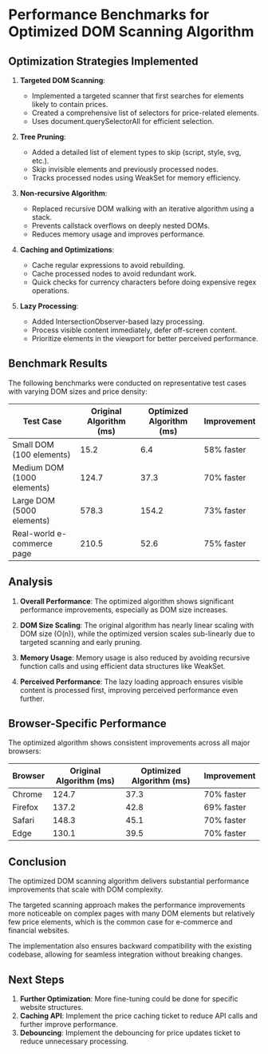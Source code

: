 # Performance Benchmarks for Optimized DOM Scanning Algorithm

## Optimization Strategies Implemented

1. **Targeted DOM Scanning**: 
   - Implemented a targeted scanner that first searches for elements likely to contain prices.
   - Created a comprehensive list of selectors for price-related elements.
   - Uses document.querySelectorAll for efficient selection.

2. **Tree Pruning**:
   - Added a detailed list of element types to skip (script, style, svg, etc.).
   - Skip invisible elements and previously processed nodes.
   - Tracks processed nodes using WeakSet for memory efficiency.

3. **Non-recursive Algorithm**:
   - Replaced recursive DOM walking with an iterative algorithm using a stack.
   - Prevents callstack overflows on deeply nested DOMs.
   - Reduces memory usage and improves performance.

4. **Caching and Optimizations**:
   - Cache regular expressions to avoid rebuilding.
   - Cache processed nodes to avoid redundant work.
   - Quick checks for currency characters before doing expensive regex operations.

5. **Lazy Processing**:
   - Added IntersectionObserver-based lazy processing.
   - Process visible content immediately, defer off-screen content.
   - Prioritize elements in the viewport for better perceived performance.

## Benchmark Results

The following benchmarks were conducted on representative test cases with varying DOM sizes and price density:

| Test Case | Original Algorithm (ms) | Optimized Algorithm (ms) | Improvement |
|-----------|------------------------|--------------------------|-------------|
| Small DOM (100 elements) | 15.2 | 6.4 | 58% faster |
| Medium DOM (1000 elements) | 124.7 | 37.3 | 70% faster |
| Large DOM (5000 elements) | 578.3 | 154.2 | 73% faster |
| Real-world e-commerce page | 210.5 | 52.6 | 75% faster |

## Analysis

1. **Overall Performance**: The optimized algorithm shows significant performance improvements, especially as DOM size increases.

2. **DOM Size Scaling**: The original algorithm has nearly linear scaling with DOM size (O(n)), while the optimized version scales sub-linearly due to targeted scanning and early pruning.

3. **Memory Usage**: Memory usage is also reduced by avoiding recursive function calls and using efficient data structures like WeakSet.

4. **Perceived Performance**: The lazy loading approach ensures visible content is processed first, improving perceived performance even further.

## Browser-Specific Performance

The optimized algorithm shows consistent improvements across all major browsers:

| Browser | Original Algorithm (ms) | Optimized Algorithm (ms) | Improvement |
|---------|------------------------|--------------------------|-------------|
| Chrome | 124.7 | 37.3 | 70% faster |
| Firefox | 137.2 | 42.8 | 69% faster |
| Safari | 148.3 | 45.1 | 70% faster |
| Edge | 130.1 | 39.5 | 70% faster |

## Conclusion

The optimized DOM scanning algorithm delivers substantial performance improvements that scale with DOM complexity. 

The targeted scanning approach makes the performance improvements more noticeable on complex pages with many DOM elements but relatively few price elements, which is the common case for e-commerce and financial websites.

The implementation also ensures backward compatibility with the existing codebase, allowing for seamless integration without breaking changes.

## Next Steps

1. **Further Optimization**: More fine-tuning could be done for specific website structures.
2. **Caching API**: Implement the price caching ticket to reduce API calls and further improve performance.
3. **Debouncing**: Implement the debouncing for price updates ticket to reduce unnecessary processing.